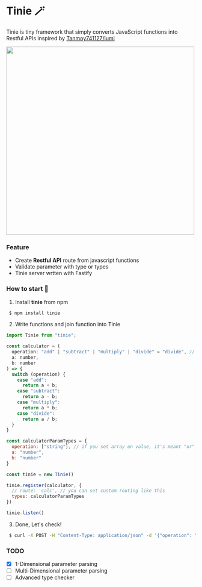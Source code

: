 # Tinie 🪄
Tinie is tiny framework that simply converts JavaScript functions into Restful APIs inspired by [Tanmoy741127/lumi](https://github.com/Tanmoy741127/lumi)

<img src="https://user-images.githubusercontent.com/14465407/205534726-a659c2e1-148e-479d-abf1-021de675e1b5.png" width="500" />

### Feature
- Create __Restful API__ route from javascript functions
- Validate parameter with type or types
- Tinie server wrtten with Fastify

### How to start 🚀
1. Install __tinie__ from npm
```bash
 $ npm install tinie
```

2. Write functions and join function into Tinie
```javascript
import Tinie from "tinie";

const calculator = (
  operation: "add" | "subtract" | "multiply" | "divide" = "divide", // if you set default value on parameter, it's optional
  a: number,
  b: number
) => {
  switch (operation) {
    case "add":
      return a + b;
    case "subtract":
      return a - b;
    case "multiply":
      return a * b;
    case "divide":
      return a / b;
  }
}

const calculatorParamTypes = {
  operation: ["string"], // if you set array on value, it's meant "or"
  a: "number",
  b: "number"
}

const tinie = new Tinie()

tinie.register(calculator, {
  // route: 'calc', // you can set custom routing like this
  types: calculatorParamTypes
})

tinie.listen()
```

3. Done, Let's check!
```bash
 $ curl -X POST -H "Content-Type: application/json" -d '{"operation": "add", "a": 4, "b": 2}' http://127.0.0.1:3000/calculator
```

### TODO
- [x] 1-Dimensional parameter parsing
- [ ] Multi-Dimensional parameter parsing
- [ ] Advanced type checker
